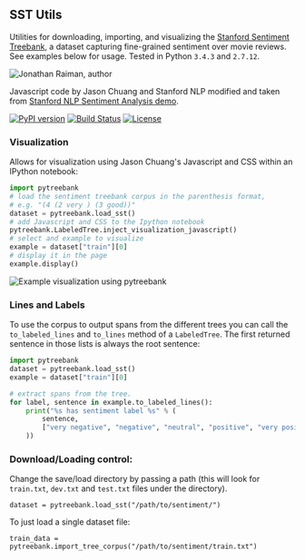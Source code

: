 SST Utils
---------

Utilities for downloading, importing, and visualizing the [Stanford Sentiment Treebank](http://nlp.stanford.edu/sentiment/treebank.html), a dataset capturing fine-grained sentiment over movie reviews.
See examples below for usage. Tested in Python `3.4.3` and `2.7.12`.

![Jonathan Raiman, author](https://img.shields.io/badge/Author-jawahar-blue.svg)

Javascript code by Jason Chuang and Stanford NLP modified and taken from [Stanford NLP Sentiment Analysis demo](http://nlp.stanford.edu:8080/sentiment/rntnDemo.html).

[![PyPI version](https://badge.fury.io/py/pytreebank.svg)](https://badge.fury.io/py/pytreebank)
[![Build Status](https://travis-ci.org/JonathanRaiman/pytreebank.svg?branch=master)](https://travis-ci.org/JonathanRaiman/pytreebank)
[![License](https://img.shields.io/badge/license-MIT-blue.svg)](LICENSE.md)

### Visualization

Allows for visualization using Jason Chuang's Javascript and CSS within an IPython notebook:

```python
import pytreebank
# load the sentiment treebank corpus in the parenthesis format,
# e.g. "(4 (2 very ) (3 good))"
dataset = pytreebank.load_sst()
# add Javascript and CSS to the Ipython notebook
pytreebank.LabeledTree.inject_visualization_javascript()
# select and example to visualize
example = dataset["train"][0]
# display it in the page
example.display()
```

![Example visualization using pytreebank](visualization_example.png)

### Lines and Labels

To use the corpus to output spans from the different trees you can call the `to_labeled_lines` and `to_lines` method of a `LabeledTree`. The first returned sentence in those lists is always the root sentence:

```python
import pytreebank
dataset = pytreebank.load_sst()
example = dataset["train"][0]

# extract spans from the tree.
for label, sentence in example.to_labeled_lines():
	print("%s has sentiment label %s" % (
		sentence,
		["very negative", "negative", "neutral", "positive", "very positive"][label]
	))
```

### Download/Loading control:

Change the save/load directory by passing a path (this will look for
`train.txt`, `dev.txt` and `test.txt` files under the directory).

```
dataset = pytreebank.load_sst("/path/to/sentiment/")
```

To just load a single dataset file:

```
train_data = pytreebank.import_tree_corpus("/path/to/sentiment/train.txt")
```


